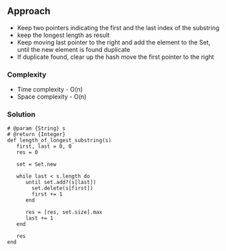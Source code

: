## Approach
- Keep two pointers indicating the first and the last index of the substring
- keep the longest length as result
- Keep moving last pointer to the right and add the element to the Set, until the new element is found duplicate
- If duplicate found, clear up the hash move the first pointer to the right

### Complexity
- Time complexity - O(n)
- Space complexity - O(n)

### Solution
```
# @param {String} s
# @return {Integer}
def length_of_longest_substring(s)
   first, last = 0, 0
   res = 0

   set = Set.new

   while last < s.length do
      until set.add?(s[last])
        set.delete(s[first])
        first += 1
      end
    
      res = [res, set.size].max
      last += 1
   end

   res
end
```
